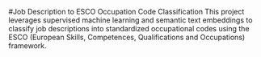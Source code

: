#Job Description to ESCO Occupation Code Classification
This project leverages supervised machine learning and semantic text embeddings to classify job descriptions into standardized occupational codes using the ESCO (European Skills, Competences, Qualifications and Occupations) framework.
